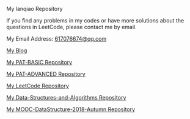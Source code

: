 My lanqiao Repository

If you find any problems in my codes or have more solutions about the questions in LeetCode, please contact me by email.

My Email Address: 617076674@qq.com

[My Blog](https://blog.csdn.net/qq_41231926)

[My PAT-BASIC Repository](https://github.com/617076674/PAT-BASIC)

[My PAT-ADVANCED Repository](https://github.com/617076674/PAT-ADVANCED)

[My LeetCode Repository](https://github.com/617076674/LeetCode)

[My Data-Structures-and-Algorithms Repository](https://github.com/617076674/Data-Structures-and-Algorithms)

[My MOOC-DataStructure-2018-Autumn Repository](https://github.com/617076674/MOOC-DataStructure-2018-Autumn)

